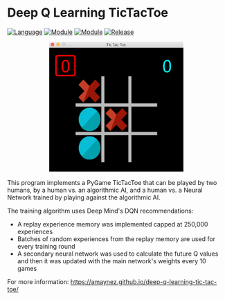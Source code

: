 # Deep Q Learning TicTacToe

[![Language](https://img.shields.io/badge/language-python-blue.svg?style=flat
)](https://www.python.org)
[![Module](https://img.shields.io/badge/module-numpy-brightgreen.svg?style=flat
)](https://numpy.org/)
[![Module](https://img.shields.io/badge/module-pygame-brightgreen.svg?style=flat
)](http://www.pygame.org/news.html)
[![Release](https://img.shields.io/badge/release-v1.0-orange.svg?style=flat
)](https://amaynez.github.io/TicTacToe/)

<div style="text-align:center"><a href="https://amaynez.github.io/deep-q-learning-tic-tac-toe/"><img src='/media/Game_Screen.png' width="310" height="300"></a></div>

This program implements a PyGame TicTacToe that can be played by two humans, by a human vs. an algorithmic AI, and a human vs. a Neural Network trained by playing against the algorithmic AI.

The training algorithm uses Deep Mind's DQN recommendations:
- A replay experience memory was implemented capped at 250,000 experiences
- Batches of random experiences from the replay memory are used for every training round
- A secondary neural network was used to calculate the future Q values and then it was updated with the main network's weights every 10 games

For more information: https://amaynez.github.io/deep-q-learning-tic-tac-toe/
